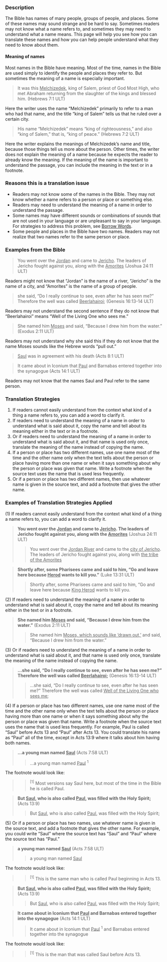 
### Description

The Bible has names of many people, groups of people, and places. Some of these names may sound strange and be hard to say. Sometimes readers may not know what a name refers to, and sometimes they may need to understand what a name means. This page will help you see how you can translate these names and how you can help people understand what they need to know about them.

#### Meaning of names

Most names in the Bible have meaning. Most of the time, names in the Bible are used simply to identify the people and places they refer to. But sometimes the meaning of a name is especially important.

> It was this <u>Melchizedek</u>, king of Salem, priest of God Most High, who met Abraham returning from the slaughter of the kings and blessed him. (Hebrews 7:1 ULT)

Here the writer uses the name “Melchizedek” primarily to refer to a man who had that name, and the title “king of Salem” tells us that he ruled over a certain city.

> His name “Melchizedek” means “king of righteousness,” and also “king of Salem,” that is, “king of peace.” (Hebrews 7:2 ULT)

Here the writer explains the meanings of Melchizedek’s name and title, because those things tell us more about the person. Other times, the writer does not explain the meaning of a name because he expects the reader to already know the meaning. If the meaning of the name is important to understand the passage, you can include the meaning in the text or in a footnote.

### Reasons this is a translation issue

* Readers may not know some of the names in the Bible. They may not know whether a name refers to a person or place or something else.
* Readers may need to understand the meaning of a name in order to understand the passage.
* Some names may have different sounds or combinations of sounds that are not used in your language or are unpleasant to say in your language. For strategies to address this problem, see [Borrow Words](../translate-transliterate/01.md).
* Some people and places in the Bible have two names. Readers may not realize that two names refer to the same person or place.

### Examples from the Bible

> You went over the <u>Jordan</u> and came to <u>Jericho</u>. The leaders of Jericho fought against you, along with the <u>Amorites</u> (Joshua 24:11 ULT)

Readers might not know that “Jordan” is the name of a river, “Jericho” is the name of a city, and “Amorites” is the name of a group of people.

> she said, “Do I really continue to see, even after he has seen me?” Therefore the well was called <u>Beerlahairoi</u>; (Genesis 16:13-14 ULT)

Readers may not understand the second sentence if they do not know that “Beerlahairoi” means “Well of the Living One who sees me.”

> She named him <u>Moses</u> and said, “Because I drew him from the water.” (Exodus 2:11 ULT)

Readers may not understand why she said this if they do not know that the name Moses sounds like the Hebrew words “pull out.”

> <u>Saul</u> was in agreement with his death (Acts 8:1 ULT)<br> 

> It came about in Iconium that <u>Paul</u> and Barnabas entered together into the synagogue (Acts 14:1 ULT)  

Readers may not know that the names Saul and Paul refer to the same person.

### Translation Strategies

1. If readers cannot easily understand from the context what kind of a thing a name refers to, you can add a word to clarify it.
1. If readers need to understand the meaning of a name in order to understand what is said about it, copy the name and tell about its meaning either in the text or in a footnote.
1. Or if readers need to understand the meaning of a name in order to understand what is said about it, and that name is used only once, translate the meaning of the name instead of copying the name.
1. If a person or place has two different names, use one name most of the time and the other name only when the text tells about the person or place having more than one name or when it says something about why the person or place was given that name. Write a footnote when the source text uses the name that is used less frequently.
1. Or if a person or place has two different names, then use whatever name is given in the source text, and add a footnote that gives the other name.

### Examples of Translation Strategies Applied

(1) If readers cannot easily understand from the context what kind of a thing a name refers to, you can add a word to clarify it.

> **You went over the <u>Jordan</u> and came to <u>Jericho</u>. The leaders of Jericho fought against you, along with the <u>Amorites</u>** (Joshua 24:11 ULT)
>> You went over the <u>Jordan River</u> and came to the <u>city of Jericho</u>. The leaders of Jericho fought against you, along with <u>the tribe of the Amorites</u> 

> **Shortly after, some Pharisees came and said to him, “Go and leave here because <u>Herod</u> wants to kill you.”** (Luke 13:31 ULT)
>> Shortly after, some Pharisees came and said to him, “Go and leave here because <u>King Herod</u> wants to kill you.

(2) If readers need to understand the meaning of a name in order to understand what is said about it, copy the name and tell about its meaning either in the text or in a footnote.

> **She named him <u>Moses</u> and said, “Because I drew him from the water.”** (Exodus 2:11 ULT)
>> She named him <u>Moses, which sounds like ‘drawn out,’</u> and said, “Because I drew him from the water.”

(3) Or if readers need to understand the meaning of a name in order to understand what is said about it, and that name is used only once, translate the meaning of the name instead of copying the name.

> **…she said, “Do I really continue to see, even after he has seen me?” Therefore the well was called <u>Beerlahairoi</u>;** (Genesis 16:13-14 ULT)
>> …she said, “Do I really continue to see, even after he has seen me?” Therefore the well was called <u>Well of the Living One who sees me</u>;

(4) If a person or place has two different names, use one name most of the time and the other name only when the text tells about the person or place having more than one name or when it says something about why the person or place was given that name. Write a footnote when the source text uses the name that is used less frequently. For example, Paul is called “Saul” before Acts 13 and “Paul” after Acts 13. You could translate his name as “Paul” all of the time, except in Acts 13:9 where it talks about him having both names.

> **…a young man named <u>Saul</u>** (Acts 7:58 ULT)
>> …a young man named <u>Paul</u> <sup> 1</sup> 

The footnote would look like:

>> <sup> [1]</sup> Most versions say Saul here, but most of the time in the Bible he is called Paul.

> **But <u>Saul</u>, who is also called <u>Paul</u>, was filled with the Holy Spirit;** (Acts 13:9)
>> But <u>Saul</u>, who is also called <u>Paul</u>, was filled with the Holy Spirit;

(5) Or if a person or place has two names, use whatever name is given in the source text, and add a footnote that gives the other name. For example, you could write “Saul” where the source text has “Saul” and “Paul” where the source text has “Paul.”

> **a young man named <u>Saul</u>** (Acts 7:58 ULT)
>> a young man named <u>Saul</u> 

The footnote would look like:

>> <sup> [1]</sup> This is the same man who is called Paul beginning in Acts 13.

> **But <u>Saul</u>, who is also called <u>Paul</u>, was filled with the Holy Spirit;** (Acts 13:9)
>> But <u>Saul</u>, who is also called <u>Paul</u>, was filled with the Holy Spirit;

> **It came about in Iconium that <u>Paul</u> and Barnabas entered together into the synagogue** (Acts 14:1 ULT)
>> It came about in Iconium that <u>Paul</u> <sup> 1</sup> and Barnabas entered together into the synagogue

The footnote would look like:

>> <sup> [1]</sup> This is the man that was called Saul before Acts 13.

